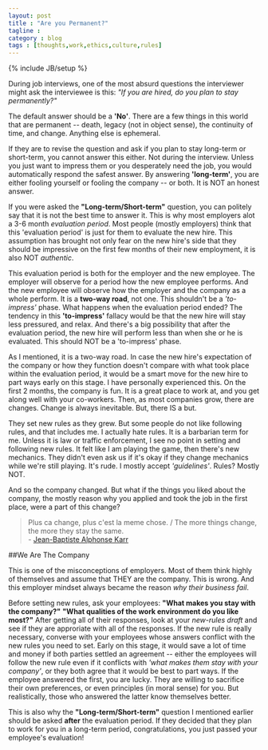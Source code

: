 ```yaml
---
layout: post
title : "Are you Permanent?"
tagline : 
category : blog
tags : [thoughts,work,ethics,culture,rules]
---
```

{% include JB/setup %}

During job interviews, one of the most absurd questions the interviewer might ask the interviewee is this: *"If you are hired, do you plan to stay permanently?"*

The default answer should be a **'No'**. There are a few things in this world that are permanent -- death, legacy (not in object sense), the continuity of time, and change. Anything else is ephemeral.

If they are to revise the question and ask if you plan to stay long-term or short-term, you cannot answer this either. Not during the interview. Unless you just want to impress them or you desperately need the job, you would automatically respond the safest answer. By answering **'long-term'**, you are either fooling yourself or fooling the company -- or both. It is NOT an honest answer. 

If you were asked the **"Long-term/Short-term"** question, you can politely say that it is not the best time to answer it. This is why most employers alot a 3-6 month *evaluation period*. Most people (mostly employers) think that this 'evaluation period' is just for them to evaluate the new hire. This assumption has brought not only fear on the new hire's side that they should be impressive on the first few months of their new employment, it is also NOT *authentic*. 

This evaluation period is both for the employer and the new employee. The employer will observe for a period how the new employee performs. And the new employee will observe how the employer and the company as a whole perform. It is a **two-way road**, not one. This shouldn't be a *'to-impress'* phase. What happens when the evaluation period ended? The tendency in this **'to-impress'** fallacy would be that the new hire will stay less pressured, and relax. And there's a big possibility that after the evaluation period, the new hire will perform less than when she or he is evaluated. This should NOT be a 'to-impress' phase.

As I mentioned, it is a two-way road. In case the new hire's expectation of the company or how they function doesn't compare with what took place within the evaluation period, it would be a smart move for the new hire to part ways early on this stage. I have personally experienced this. On the first 2 months, the company is fun. It is a great place to work at, and you get along well with your co-workers. Then, as most companies grow, there are changes. Change is always inevitable. But, there IS a but.

They set new rules as they grew. But some people do not like following rules, and that includes me. I actually hate rules. It is a barbarian term for me. Unless it is law or traffic enforcement, I see no point in setting and following new rules. It felt like I am playing the game, then there's new mechanics. They didn't even ask us if it's okay if they change mechanics while we're still playing. It's rude. I mostly accept *'guidelines'*. Rules? Mostly NOT.

And so the company changed. But what if the things you liked about the company, the mostly reason why you applied and took the job in the first place, were a part of this change?

>Plus ca change, plus c'est la meme chose. / The more things change, the more they stay the same. <br> - [Jean-Baptiste Alphonse Karr](http://en.wiktionary.org/wiki/plus_%C3%A7a_change,_plus_c'est_la_m%C3%AAme_chose)

##We Are The Company

This is one of the misconceptions of employers. Most of them think highly of themselves and assume that THEY are the company. This is wrong. And this employer mindset always became the reason *why their business fail*. 

Before setting new rules, ask your employees: **"What makes you stay with the company?"** **"What qualities of the work environment do you like most?"** After getting all of their responses, look at your *new-rules draft* and see if they are approriate with all of the responses. If the new rule is really necessary, converse with your employees whose answers conflict with the new rules you need to set. Early on this stage, it would save a lot of time and money if both parties settled an agreement -- either the employees will follow the new rule even if it conflicts with *'what makes them stay with your company'*, or they both agree that it would be best to part ways. If the employee answered the first, you are lucky. They are willing to sacrifice their own preferences, or even principles (in moral sense) for you. But realistically, those who answered the latter know themselves better.

This is also why the **"Long-term/Short-term"** question I mentioned earlier should be asked **after** the evaluation period. If they decided that they plan to work for you in a long-term period, congratulations, you just passed your employee's evaluation!